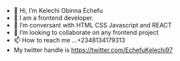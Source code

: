 - 👋 Hi, I’m Kelechi Obinna Echefu
- 👀 I am a frontend developer. 
- 🌱 I’m  conversant with HTML CSS Javascript and REACT
- 💞️ I’m looking to collaborate on any frontend project
- 📫 How to reach me ...+2348134179313
-   My twitter handle is https://twitter.com/EchefuKelechi97

<!---
echefukel/echefukel is a ✨ special ✨ repository because its `README.md` (this file) appears on your GitHub profile.
You can click the Preview link to take a look at your changes.
--->
